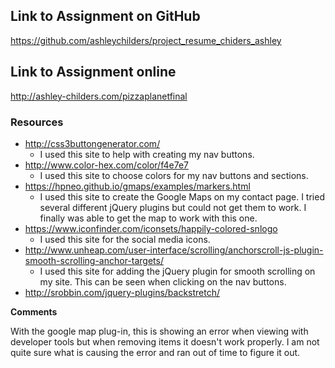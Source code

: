 ## Link to Assignment on GitHub
https://github.com/ashleychilders/project_resume_chiders_ashley

## Link to Assignment online
http://ashley-childers.com/pizzaplanetfinal

### Resources

-  http://css3buttongenerator.com/
	- I used this site to help with creating my nav buttons.
- http://www.color-hex.com/color/f4e7e7
    - I used this site to choose colors for my nav buttons and sections.
- https://hpneo.github.io/gmaps/examples/markers.html
    - I used this site to create the Google Maps on my contact page. I tried several different jQuery plugins but could not get them to work. I finally was able to get the map to work with this one.
- https://www.iconfinder.com/iconsets/happily-colored-snlogo
	- I used this site for the social media icons.
- http://www.unheap.com/user-interface/scrolling/anchorscroll-js-plugin-smooth-scrolling-anchor-targets/
	- I used this site for adding the jQuery plugin for smooth scrolling on my site. This can be seen when clicking on the nav buttons.
- http://srobbin.com/jquery-plugins/backstretch/


**Comments**

With the google map plug-in, this is showing an error when viewing with developer tools but when removing items it doesn't work properly. I am not quite sure what is causing the error and ran out of time to figure it out. 
